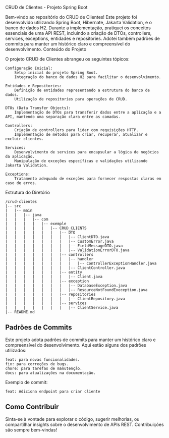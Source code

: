 CRUD de Clientes - Projeto Spring Boot

Bem-vindo ao repositório do CRUD de Clientes! Este projeto foi desenvolvido utilizando Spring Boot, Hibernate, Jakarta Validation, e o banco de dados H2. Durante a implementação, pratiquei os conceitos essenciais de uma API REST, incluindo a criação de DTOs, controllers, services, exceptions, entidades e repositories. Adotei também padrões de commits para manter um histórico claro e compreensível do desenvolvimento.
Conteúdo do Projeto

O projeto CRUD de Clientes abrangeu os seguintes tópicos:

    Configuração Inicial:
        Setup inicial do projeto Spring Boot.
        Integração do banco de dados H2 para facilitar o desenvolvimento.

    Entidades e Repositories:
        Definição de entidades representando a estrutura do banco de dados.
        Utilização de repositories para operações de CRUD.

    DTOs (Data Transfer Objects):
        Implementação de DTOs para transferir dados entre a aplicação e a API, mantendo uma separação clara entre as camadas.

    Controllers:
        Criação de controllers para lidar com requisições HTTP.
        Implementação de métodos para criar, recuperar, atualizar e excluir clientes.

    Services:
        Desenvolvimento de services para encapsular a lógica de negócios da aplicação.
        Manipulação de exceções específicas e validações utilizando Jakarta Validation.

    Exceptions:
        Tratamento adequado de exceções para fornecer respostas claras em caso de erros.

Estrutura do Diretório

```
/crud-clientes
|-- src
|   |-- main
|   |   |-- java
|   |   |   |-- com
|   |   |   |   |-- exemple
|   |   |   |   |   |-- CRUD_CLIENTS
|   |   |   |   |   |   |-- DTO
|   |   |   |   |   |   |   |-- ClientDTO.java
|   |   |   |   |   |   |   |-- CustomError.java
|   |   |   |   |   |   |   |-- FieldMessageDTO.java
|   |   |   |   |   |   |   |-- ValidationErrorDTO.java
|   |   |   |   |   |   |-- controllers
|   |   |   |   |   |   |   |-- handler
|   |   |   |   |   |   |   |   |-- ControllerExceptionHandler.java
|   |   |   |   |   |   |   |-- ClientController.java
|   |   |   |   |   |   |-- entity
|   |   |   |   |   |   |   |-- Client.java
|   |   |   |   |   |   |-- exception
|   |   |   |   |   |   |   |-- DatabaseException.java
|   |   |   |   |   |   |   |-- ResourceNotFoundExeception.java
|   |   |   |   |   |   |-- repositories
|   |   |   |   |   |   |   |-- ClientRepository.java
|   |   |   |   |   |   |-- services 
|   |   |   |   |   |   |   |-- ClientService.java
|-- README.md
```
## Padrões de Commits

Este projeto adota padrões de commits para manter um histórico claro e compreensível do desenvolvimento. Aqui estão alguns dos padrões utilizados:

    feat: para novas funcionalidades.
    fix: para correções de bugs.
    chore: para tarefas de manutenção.
    docs: para atualizações na documentação.

Exemplo de commit:

```
feat: Adiciona endpoint para criar cliente
```
## Como Contribuir

Sinta-se à vontade para explorar o código, sugerir melhorias, ou compartilhar insights sobre o desenvolvimento de APIs REST. Contribuições são sempre bem-vindas!
